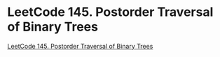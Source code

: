 # LeetCode 145. Postorder Traversal of Binary Trees
[LeetCode 145. Postorder Traversal of Binary Trees](https://aiwithcloud.com/2022/09/16/leetcode_145-_postorder_traversal_of_binary_trees/)
